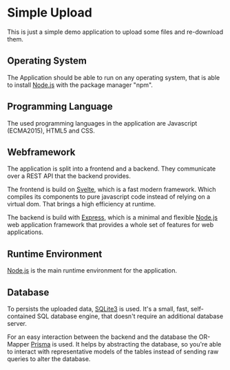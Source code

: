 # Simple Upload

This is just a simple demo application to upload some files and re-download them.

## Operating System

The Application should be able to run on any operating system, that is able to install [Node.js](https://nodejs.org/en/) with the package manager "npm".

## Programming Language

The used programming languages in the application are Javascript (ECMA2015), HTML5 and CSS.

## Webframework

The application is split into a frontend and a backend. They communicate over a REST API that the backend provides.

The frontend is build on [Svelte](https://svelte.dev), which is a fast modern framework. Which compiles its components to pure javascript code instead of relying on a virtual dom. That brings a high efficiency at runtime.

The backend is build with [Express](https://expressjs.com/de/), which is a minimal and flexible [Node.js](https://nodejs.org/en/) web application framework that provides a whole set of features for web applications.

## Runtime Environment

[Node.js](https://nodejs.org/en/) is the main runtime environment for the application.

## Database

To persists the uploaded data, [SQLite3](https://www.sqlite.org/index.html) is used. It's a small, fast, self-contained SQL database engine, that doesn't require an additional database server.

For an easy interaction between the backend and the database the OR-Mapper [Prisma](https://www.prisma.io/) is used. It helps by abstracting the database, so you're able to interact with representative models of the tables instead of sending raw queries to alter the database.